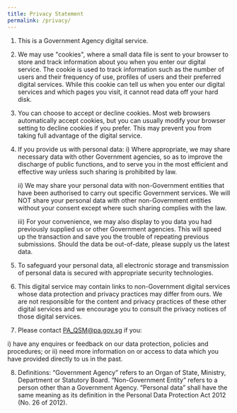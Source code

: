 ```yaml
---
title: Privacy Statement
permalink: /privacy/
---
```


1.	This is a Government Agency digital service.

2.	We may use "cookies", where a small data file is sent to your browser to store and track information about you when you enter our digital service. The cookie is used to track information such as the number of users and their frequency of use, profiles of users and their preferred digital services. While this cookie can tell us when you enter our digital services and which pages you visit, it cannot read data off your hard disk.

3.	You can choose to accept or decline cookies. Most web browsers automatically accept cookies, but you can usually modify your browser setting to decline cookies if you prefer. This may prevent you from taking full advantage of the digital service.
 	 	 
4.	If you provide us with personal data:
    i)	Where appropriate, we may share necessary data with other Government agencies, so as to improve the discharge of public functions, and to serve you in the most efficient and effective way unless such sharing is prohibited by law.

    ii)	We may share your personal data with non-Government entities that have been authorised to carry out specific Government services. We will NOT share your personal data with other non-Government entities without your consent except where such sharing complies with the law.

    iii)	For your convenience, we may also display to you data you had previously supplied us or other Government agencies.  This will speed up the transaction and save you the trouble of repeating previous submissions. Should the data be out-of-date, please supply us the latest data.
 
5.	To safeguard your personal data, all electronic storage and transmission of personal data is secured with appropriate security technologies.

6.	This digital service may contain links to non-Government digital services whose data protection and privacy practices may differ from ours.  We are not responsible for the content and privacy practices of these other digital services and we encourage you to consult the privacy notices of those digital services.

7.	Please contact PA_QSM@pa.gov.sg if you:

  i)	have any enquires or feedback on our data protection, policies and procedures; or
  ii)	need more information on or access to data which you have provided directly to us in the past.

8.	Definitions:
“Government Agency” refers to an Organ of State, Ministry, Department or Statutory Board.
“Non-Government Entity” refers to a person other than a Government Agency.
“Personal data” shall have the same meaning as its definition in the Personal Data Protection Act 2012 (No. 26 of 2012). 

